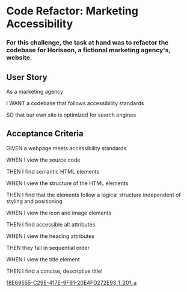 # Code Refactor: Marketing Accessibility 
### For this challenge, the task at hand was to refactor the codebase for Horiseon, a fictional marketing agency's, website. 

## User Story

As a marketing agency

I WANT a codebase that follows accessibility standards

SO that our own site is optimized for search engines



## Acceptance Criteria

GIVEN a webpage meets accessibility standards

WHEN I view the source code

THEN I find semantic HTML elements

WHEN I view the structure of the HTML elements

THEN I find that the elements follow a logical structure independent of styling and positioning

WHEN I view the icon and image elements

THEN I find accessible alt attributes

WHEN I view the heading attributes

THEN they fall in sequential order

WHEN I view the title element

THEN I find a concise, descriptive title!

[18E69555-C29E-417E-9F91-20E4FD272E93_1_201_a](https://github.com/esteveza11/marketing-accessibility/assets/155405776/afeb7d76-548f-4b52-8b78-c44675b4ee08)



